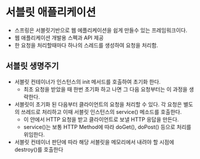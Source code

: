 # 서블릿 애플리케이션
- 스프링은 서블릿기반으로 웹 에플리케이션을 쉽게 만들수 있는 프레임워크이다.
- 웹 애플리케이션 개발용 스펙과 API 제공
- 한 요청을 처리할때마다 하나의 스레드를 생성하여 요청을 처리함. 

## 서블릿 생명주기
- 서블릿 컨테이너가 인스턴스의 init 메서드를 호출하여 초기화 한다.
    - 최초 요청을 받았을 때 한번 초기화 하고 나면 그 다음 요청부터는 이 과정을 생략한다.
- 서블릿이 초기화 된 다음부터 클라이언트의 요청을 처리할 수 있다. 각 요청은 별도의 쓰레드로 처리하고 이때 서블릿 인스턴스의 service() 메소드를 호출한다.
    - 이 안에서 HTTP 요청을 받고 클라이언트로 보낼 HTTP 응답을 만든다.
    - service()는 보통 HTTP Method에 따라 doGet(), doPost() 등으로 처리를 위임한다.
- 서블릿 컨테이너 판단에 따라 해당 서블릿을 메모리에서 내려야 할 시점에 destroy()를
  호출한다